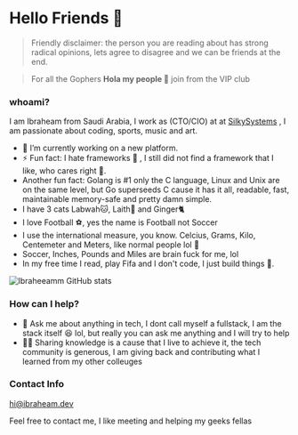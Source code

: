 # Hello Friends 👋

> Friendly disclaimer: the person you are reading about has strong radical opinions, lets agree to disagree and we can be friends at the end.  

> For all the Gophers **Hola my people 🙉** join from the VIP club 

### whoami?

I am Ibraheam from Saudi Arabia, I work as (CTO/CIO) at at [SilkySystems](https://silkysys.com) , I am passionate about coding, sports, music and art. 
- 🔭 I’m currently working on a new platform.
- ⚡ Fun fact: I hate frameworks :zany_face: , I still did not find a framework that I like, who cares right 🥸. 
- Another fun fact: Golang is #1 only the C language, Linux and Unix are on the same level, but Go superseeds C cause it has it all, readable, fast, maintainable memory-safe and pretty damn simple.
- I have 3 cats Labwah🐱, Laith🦁 and Ginger🐈
- I love Football ⚽, yes the name is Football not Soccer
- I use the international measure, you know. Celcius, Grams, Kilo, Centemeter and Meters, like normal people lol 
- Soccer, Inches, Pounds and Miles are brain fuck for me, lol
- In my free time I read, play Fifa and I don't code, I just build things .

![Ibraheeamm GitHub stats](https://github-readme-stats.vercel.app/api?username=ibraheeamm&count_private=true&show_icons=true&theme=prussian)

### How can I help?
- 💬 Ask me about anything in tech, I dont call myself a fullstack, I am the stack itself 😆 lol, but really you can ask me anything and I will try to help
- 📖🦾 Sharing knowledge is a cause that I live to achieve it, the tech community is generous, I am giving back and contributing what I learned from my other colleuges






<!-- <details>
    <summary>**Warning:** radical opinions, open under your own risk </summary>
    > I am joking here, do not take it personally
- Javascirpt is like the worst girlfriend I ever had 😂, Typescirpt tries to fix the relationship but you can not fix what is broken 💔😭, at the end its not the Javascirpts fault, I blame the community cause it is thriving with the worst engineering practices ever and the new framework each millisecond kills is not a fun joke anymore 🥱 not forgetting the worst of them all the **undefined** hell 💀, ooh I mean type 🧟‍♀️  
- please do not mention a framework with an ORM bla, bla, bla, if the framework is gonna code instead of me I "might" think about it good but Github Copilot started that, for web APIs made with the statically typed giants 🏋️‍♀️ bad hackable APIs are made with bad devs I am not blaming here
</details>
 -->
### Contact Info  

hi@ibraheam.dev

Feel free to contact me, I like meeting and helping my geeks fellas
